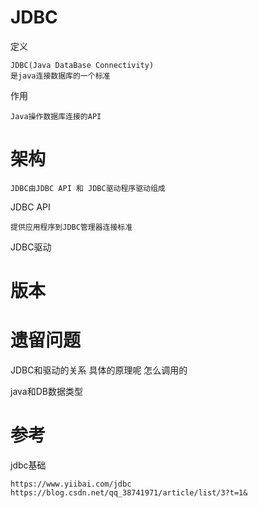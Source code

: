 # JDBC

定义

	JDBC(Java DataBase Connectivity)
	是java连接数据库的一个标准
	
作用
	
	Java操作数据库连接的API


# 架构

	JDBC由JDBC API 和 JDBC驱动程序驱动组成

JDBC API

	提供应用程序到JDBC管理器连接标准

JDBC驱动

	


# 版本




# 遗留问题


JDBC和驱动的关系 具体的原理呢 怎么调用的

java和DB数据类型




# 参考

jdbc基础

	https://www.yiibai.com/jdbc
	https://blog.csdn.net/qq_38741971/article/list/3?t=1&


